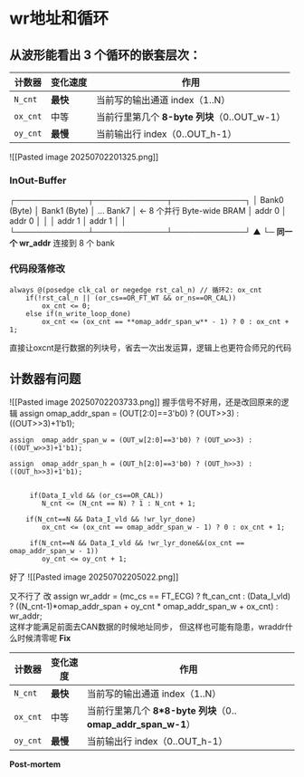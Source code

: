 # wr地址和循环

## 从波形能看出 3 个循环的嵌套层次：

| 计数器      | 变化速度   | 作用                               |
| -------- | ------ | -------------------------------- |
| `N_cnt`  | **最快** | 当前写的输出通道 index（1‥N）              |
| `ox_cnt` | 中等     | 当前行里第几个 **8-byte 列块**（0‥OUT_w-1） |
| `oy_cnt` | **最慢** | 当前输出行 index（0‥OUT_h-1）           |
![[Pasted image 20250702201325.png]]
### InOut-Buffer
┌─────────────┬─────────────┬─────────────┐
│ Bank0 (Byte)   │ Bank1 (Byte)   │ … Bank7         │   ← 8 个并行 Byte-wide BRAM
│ addr 0             │ addr 0            │                        │
│ addr 1             │ addr 1            │                        │
└─────────────┴─────────────┴─────────────┘
                 ▲
                 └─ **同一个 wr_addr** 连接到 8 个 bank

### 代码段落修改
    always @(posedge clk_cal or negedge rst_cal_n) // 循环2: ox_cnt
        if(!rst_cal_n || (or_cs==OR_FT_WT && or_ns==OR_CAL)) 
            ox_cnt <= 0;
        else if(n_write_loop_done) 
            ox_cnt <= (ox_cnt == **omap_addr_span_w** - 1) ? 0 : ox_cnt + 1;
直接让oxcnt是行数据的列块号，省去一次出发运算，逻辑上也更符合师兄的代码
## 计数器有问题
![[Pasted image 20250702203733.png]]
握手信号不好用，还是改回原来的逻辑
     assign	omap_addr_span = (OUT[2:0]==3'b0) ? (OUT>>3) : ((OUT>>3)+1'b1);
    
    assign	omap_addr_span_w = (OUT_w[2:0]==3'b0) ? (OUT_w>>3) : ((OUT_w>>3)+1'b1);
    
    assign	omap_addr_span_h = (OUT_h[2:0]==3'b0) ? (OUT_h>>3) : ((OUT_h>>3)+1'b1);


         if(Data_I_vld && (or_cs==OR_CAL)) 
            N_cnt <= (N_cnt == N) ? 1 : N_cnt + 1;
            
        if(N_cnt==N && Data_I_vld && !wr_lyr_done) 
            ox_cnt <= (ox_cnt == omap_addr_span_w - 1) ? 0 : ox_cnt + 1;
            
         if(N_cnt==N && Data_I_vld && !wr_lyr_done&&(ox_cnt == omap_addr_span_w - 1)) 
            oy_cnt <= oy_cnt + 1; 

好了
![[Pasted image 20250702205022.png]]

又不行了
改
assign	wr_addr = (mc_cs == FT_ECG) ? ft_can_cnt : (Data_I_vld)  ? ((N_cnt-1)*omap_addr_span + oy_cnt * omap_addr_span_w + ox_cnt) : wr_addr;  
这样才能满足前面去CAN数据的时候地址同步，
但这样也可能有隐患，wraddr什么时候清零呢
**Fix**

| 计数器      | 变化速度   | 作用                                                |
| -------- | ------ | ------------------------------------------------- |
| `N_cnt`  | **最快** | 当前写的输出通道 index（1‥N）                               |
| `ox_cnt` | 中等     | 当前行里第几个 **8*8-byte 列块**（0‥**omap_addr_span_w-1**） |
| `oy_cnt` | **最慢** | 当前输出行 index（0‥OUT_h-1）                            |
**Post-mortem**
